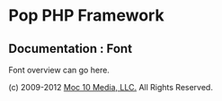 Pop PHP Framework
=================

Documentation : Font
--------------------

Font overview can go here.

(c) 2009-2012 [Moc 10 Media, LLC.](http://www.moc10media.com) All Rights Reserved.
